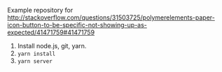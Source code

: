 Example repository for http://stackoverflow.com/questions/31503725/polymerelements-paper-icon-button-to-be-specific-not-showing-up-as-expected/41471759#41471759

1. Install node.js, git, yarn.
2. `yarn install`
3. `yarn server`
